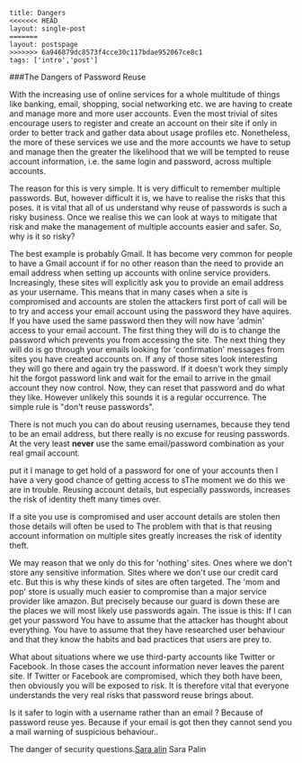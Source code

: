 ```
title: Dangers
<<<<<<< HEAD
layout: single-post
=======
layout: postspage
>>>>>>> 6a946879dc8573f4cce30c117bdae952067ce8c1
tags: ['intro','post']

```


###The Dangers of Password Reuse

With the increasing use of online services for a whole multitude of things like banking, email, shopping, social networking etc. we are having to create and manage more and more user accounts.
Even the most trivial of sites encourage users to register and create an account on their site if only in order to better track and gather data about usage profiles etc. Nonetheless, 
the more of these services we use and the more accounts we have to setup and manage then the greater the likelihood that we will be tempted to reuse account information, i.e. the same login and password, across multiple accounts.

The reason for this is very simple. It is very difficult to remember multiple passwords. But, however difficult it is, we have to realise the risks that this poses. it is vital that all of us understand why reuse of passwords is such a risky business. Once we realise this we can look at ways to mitigate that risk and make the management of multiple accounts easier and safer.
So, why is it so risky?
     
The best example is probably Gmail. It has become very common for people to have a Gmail account if for no other reason than the need to provide an email address when setting up accounts with online service providers. Increasingly, these sites will explicitly ask you to provide an email address as your username. This means that in many cases when a site is compromised and accounts are stolen the attackers first port of call will be to try and access your email account using the password they have aquires. If you have used the same password then they will now have 'admin' access to your email account. The first thing they will do is to change the password which prevents you from accessing the site. The next thing they will do is go through your emails looking for 'confirmation' messages from sites you have created accounts on. If any of those sites look interesting they will go there and again try the password. If it doesn't work they simply hit the forgot password link and wait for the email to arrive in the gmail account they now control. Now, they can reset that password and do what they like.
However unlikely this sounds it is a regular occurrence.
The simple rule is "don't reuse passwords".
      
There is not much you can do about reusing usernames, because they tend to be an email address, but there really is no excuse for reusing passwords.
At the very least **never** use the same email/password combination as your real gmail account.


put it I manage to get hold of a password for one of your accounts then I have a very good chance of getting access to sThe moment we do this we are in trouble. Reusing account details, but especially passwords, increases the risk of identity theft many times over.</p><p>If a site you use is compromised and user account details are stolen then those details will often be used to The problem with that is that reusing account information on multiple sites greatly increases the risk of identity theft.
      
We may reason that we only do this for 'nothing' sites. Ones where we don't store any sensitive information. Sites where we don't use our credit card etc.
But this is why these kinds of sites are often targeted. The 'mom and pop' store is usually much easier to compromise than a major service provider like amazon. But precisely because our guard is down these are the places we will most likely use passwords again.
The issue is this: If I can get your password 
You have to assume that the attacker has thought about everything. You have to assume that they have researched user behaviour and that they know the habits and bad practices that users are prey to. 

What about situations where we use third-party accounts like Twitter or Facebook. In those cases the account information never leaves the parent site. If Twitter or Facebook are compromised, which they both have been, then obviously you will be exposed to risk.
It is therefore vital that everyone understands the very real risks that password reuse brings about.

Is it safer to login with a username rather than an email ?
Because of password reuse yes. Because if your email is got then 
they cannot send you a mail warning of suspicious behaviour..
      
The danger of security questions.<a href="https://en.wikipedia.org/wiki/Sarah_Palin_email_hack">Sara alin</a> Sara Palin